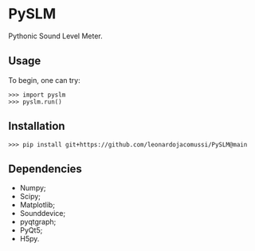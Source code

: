 # PySLM
Pythonic Sound Level Meter.


## Usage
To begin, one can try:

    >>> import pyslm
    >>> pyslm.run()


## Installation

    >>> pip install git+https://github.com/leonardojacomussi/PySLM@main

## Dependencies
- Numpy;
- Scipy;
- Matplotlib;
- Sounddevice;
- pyqtgraph;
- PyQt5;
- H5py.